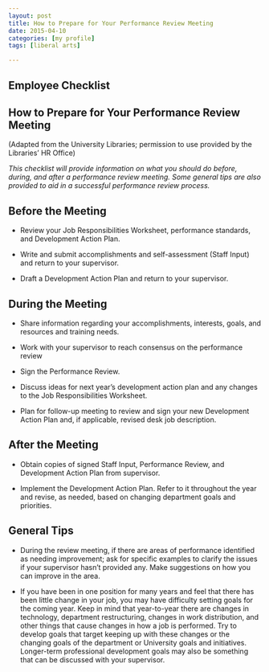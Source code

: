 ```yaml
---
layout: post
title: How to Prepare for Your Performance Review Meeting
date: 2015-04-10
categories: [my profile]
tags: [liberal arts]

---
```


## Employee Checklist
## How to Prepare for Your Performance Review Meeting
(Adapted from the University Libraries; permission to use provided by the Libraries’ HR Office)


*This checklist will provide information on what you should do before, during, and after a performance review meeting. Some general tips are also provided to aid in a successful performance review process.*


## Before the Meeting

- Review your Job Responsibilities Worksheet, performance standards, and Development Action Plan.

- Write and submit accomplishments and self-assessment (Staff Input) and return to your supervisor. 

- Draft a Development Action Plan and return to your supervisor.

## During the Meeting
- Share information regarding your accomplishments, interests, goals, and resources and training needs.


- Work with your supervisor to reach consensus on the performance review


- Sign the Performance Review.


- Discuss ideas for next year’s development action plan and any changes to the Job Responsibilities Worksheet.

- Plan for follow-up meeting to review and sign your new Development Action Plan and, if applicable, revised desk job description.

## After the Meeting

- Obtain copies of signed Staff Input, Performance Review, and Development Action Plan from supervisor. 

- Implement the Development Action Plan. Refer to it throughout the year and revise, as needed, based on
changing department goals and priorities.

## General Tips

- During the review meeting, if there are areas of performance identified as needing improvement; ask for specific examples to clarify the issues if your supervisor hasn’t provided any. Make suggestions on how you can improve in the area.

- If you have been in one position for many years and feel that there has been little change in your job, you may have difficulty setting goals for the coming year. Keep in mind that year-to-year there are changes in technology, department restructuring, changes in work distribution, and other things that cause changes in how a job is performed. Try to develop goals that target keeping up with these changes or the changing goals of the department or University goals and initiatives. Longer-term professional development goals may also be something that can be discussed with your supervisor.